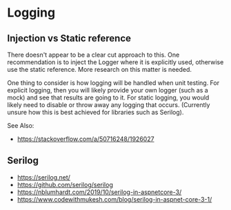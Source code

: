 # Logging

## Injection vs Static reference

There doesn't appear to be a clear cut approach to this. One recommendation is to inject the Logger where it is explicitly used,
otherwise use the static reference. More research on this matter is needed.

One thing to consider is how logging will be handled when unit testing. For explicit logging, then you will likely provide your own logger (such as a mock) and see that results are going to it. For static logging, you would likely need to disable or throw away any logging that occurs. (Currently unsure how this is best achieved for libraries such as Serilog).

See Also:
- https://stackoverflow.com/a/50716248/1926027

## Serilog

 - https://serilog.net/
 - https://github.com/serilog/serilog
 - https://nblumhardt.com/2019/10/serilog-in-aspnetcore-3/
 - https://www.codewithmukesh.com/blog/serilog-in-aspnet-core-3-1/
